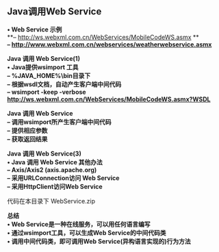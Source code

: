 ## Java调用Web Service

**• Web Service 示例**  
**– http://ws.webxml.com.cn/WebServices/MobileCodeWS.asmx **  
**– http://www.webxml.com.cn/webservices/weatherwebservice.asmx**  



**Java 调用 Web Service(1)**  
**• Java提供wsimport 工具**  
**– %JAVA_HOME%\bin目录下**  
**– 根据wsdl文档，自动产生客户端中间代码**  
**– wsimport -keep -verbose http://ws.webxml.com.cn/WebServices/MobileCodeWS.asmx?WSDL**  



**Java 调用 Web Service**  
**– 调用wsimport所产生客户端中间代码**  
**– 提供相应参数**  
**– 获取返回结果**  



**Java 调用 Web Service(3)**  
**• Java 调用 Web Service 其他办法**  
**– Axis/Axis2 (axis.apache.org)**  
**– 采用URLConnection访问 Web Service**  
**– 采用HttpClient访问Web Service**  

代码在本目录下 WebService.zip

**总结**  
**• Web Service是一种在线服务，可以用任何语言编写**  
**• 通过wsimport工具，可以生成Web Service的中间代码类**  
**• 调用中间代码类，即可调用Web Service(异构语言实现的)行为方法**  







